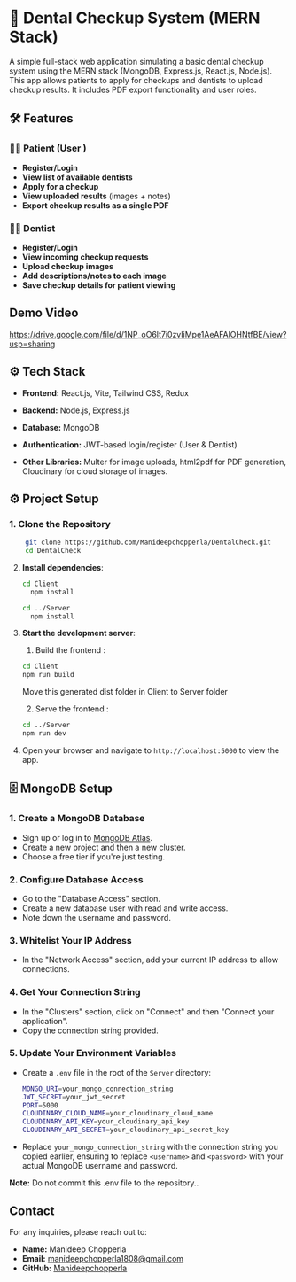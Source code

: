 # 🦷 Dental Checkup System (MERN Stack) 

A simple full-stack web application simulating a basic dental checkup system using the MERN stack (MongoDB, Express.js, React.js, Node.js). This app allows patients to apply for checkups and dentists to upload checkup results. It includes PDF export functionality and user roles.

## 🛠️ Features

### 👩‍⚕️ Patient (User )
- **Register/Login**
- **View list of available dentists**
- **Apply for a checkup**
- **View uploaded results** (images + notes)
- **Export checkup results as a single PDF**

### 🧑‍⚕️ Dentist
- **Register/Login**
- **View incoming checkup requests**
- **Upload checkup images**
- **Add descriptions/notes to each image**
- **Save checkup details for patient viewing**

## Demo Video

https://drive.google.com/file/d/1NP_oO6lt7i0zvIiMpe1AeAFAlOHNtfBE/view?usp=sharing

## ⚙️ Tech Stack

- **Frontend:** React.js, Vite, Tailwind CSS, Redux
- **Backend:** Node.js, Express.js
- **Database:** MongoDB
- **Authentication:** JWT-based login/register (User & Dentist)

- **Other Libraries:**
   Multer for image uploads, html2pdf for PDF generation, Cloudinary for cloud storage of images.

## ⚙️ Project Setup

### 1. Clone the Repository
```bash
    git clone https://github.com/Manideepchopperla/DentalCheck.git
    cd DentalCheck
```
2. **Install dependencies**:

    ```bash
    cd Client
      npm install
    ```
    ```bash
    cd ../Server
      npm install
    ```

3. **Start the development server**:
    1. Build the frontend : 
    ```bash
    cd Client 
    npm run build
    ```
    Move this generated dist folder in Client to Server folder
    
    2. Serve the frontend : 
    ```bash
    cd ../Server
    npm run dev


4. Open your browser and navigate to `http://localhost:5000` to view the app.

## 🗄️ MongoDB Setup

### 1. Create a MongoDB Database
- Sign up or log in to [MongoDB Atlas](https://www.mongodb.com/cloud/atlas).
- Create a new project and then a new cluster.
- Choose a free tier if you're just testing.

### 2. Configure Database Access
- Go to the "Database Access" section.
- Create a new database user with read and write access.
- Note down the username and password.

### 3. Whitelist Your IP Address
- In the "Network Access" section, add your current IP address to allow connections.

### 4. Get Your Connection String
- In the "Clusters" section, click on "Connect" and then "Connect your application".
- Copy the connection string provided.

### 5. Update Your Environment Variables
- Create a `.env` file in the root of the `Server` directory:
    ```bash
    MONGO_URI=your_mongo_connection_string
    JWT_SECRET=your_jwt_secret
    PORT=5000
    CLOUDINARY_CLOUD_NAME=your_cloudinary_cloud_name
    CLOUDINARY_API_KEY=your_cloudinary_api_key
    CLOUDINARY_API_SECRET=your_cloudinary_api_secret_key
    ```
- Replace `your_mongo_connection_string` with the connection string you copied earlier, ensuring to replace `<username>` and `<password>` with your actual MongoDB username and password.

**Note:** Do not commit this .env file to the repository..

## Contact

For any inquiries, please reach out to:

- **Name:** Manideep Chopperla
- **Email:** [manideepchopperla1808@gmail.com](mailto:manideepchopperla1808@gmail.com)
- **GitHub:** [Manideepchopperla](https://github.com/Manideepchopperla)
